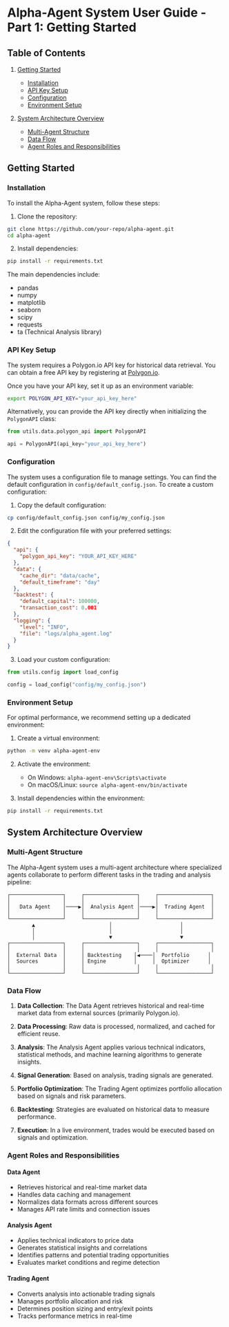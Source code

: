 # Alpha-Agent System User Guide - Part 1: Getting Started

## Table of Contents

1. [Getting Started](#getting-started)
   - [Installation](#installation)
   - [API Key Setup](#api-key-setup)
   - [Configuration](#configuration)
   - [Environment Setup](#environment-setup)

2. [System Architecture Overview](#system-architecture-overview)
   - [Multi-Agent Structure](#multi-agent-structure)
   - [Data Flow](#data-flow)
   - [Agent Roles and Responsibilities](#agent-roles-and-responsibilities)

## Getting Started

### Installation

To install the Alpha-Agent system, follow these steps:

1. Clone the repository:
```bash
git clone https://github.com/your-repo/alpha-agent.git
cd alpha-agent
```

2. Install dependencies:
```bash
pip install -r requirements.txt
```

The main dependencies include:
- pandas
- numpy
- matplotlib
- seaborn
- scipy
- requests
- ta (Technical Analysis library)

### API Key Setup

The system requires a Polygon.io API key for historical data retrieval. You can obtain a free API key by registering at [Polygon.io](https://polygon.io/).

Once you have your API key, set it up as an environment variable:

```bash
export POLYGON_API_KEY="your_api_key_here"
```

Alternatively, you can provide the API key directly when initializing the `PolygonAPI` class:

```python
from utils.data.polygon_api import PolygonAPI

api = PolygonAPI(api_key="your_api_key_here")
```

### Configuration

The system uses a configuration file to manage settings. You can find the default configuration in `config/default_config.json`. To create a custom configuration:

1. Copy the default configuration:
```bash
cp config/default_config.json config/my_config.json
```

2. Edit the configuration file with your preferred settings:
```json
{
  "api": {
    "polygon_api_key": "YOUR_API_KEY_HERE"
  },
  "data": {
    "cache_dir": "data/cache",
    "default_timeframe": "day"
  },
  "backtest": {
    "default_capital": 100000,
    "transaction_cost": 0.001
  },
  "logging": {
    "level": "INFO",
    "file": "logs/alpha_agent.log"
  }
}
```

3. Load your custom configuration:
```python
from utils.config import load_config

config = load_config("config/my_config.json")
```

### Environment Setup

For optimal performance, we recommend setting up a dedicated environment:

1. Create a virtual environment:
```bash
python -m venv alpha-agent-env
```

2. Activate the environment:
   - On Windows: `alpha-agent-env\Scripts\activate`
   - On macOS/Linux: `source alpha-agent-env/bin/activate`

3. Install dependencies within the environment:
```bash
pip install -r requirements.txt
```

## System Architecture Overview

### Multi-Agent Structure

The Alpha-Agent system uses a multi-agent architecture where specialized agents collaborate to perform different tasks in the trading and analysis pipeline:

```
┌─────────────────┐     ┌─────────────────┐     ┌─────────────────┐
│                 │     │                 │     │                 │
│   Data Agent    │────▶│  Analysis Agent │────▶│  Trading Agent  │
│                 │     │                 │     │                 │
└─────────────────┘     └─────────────────┘     └─────────────────┘
        ▲                        │                      │
        │                        │                      │
        │                        ▼                      ▼
┌─────────────────┐     ┌─────────────────┐     ┌─────────────────┐
│                 │     │                 │     │                 │
│  External Data  │     │ Backtesting    │◀────│  Portfolio      │
│  Sources        │     │ Engine         │     │  Optimizer      │
│                 │     │                 │     │                 │
└─────────────────┘     └─────────────────┘     └─────────────────┘
```

### Data Flow

1. **Data Collection**: The Data Agent retrieves historical and real-time market data from external sources (primarily Polygon.io).

2. **Data Processing**: Raw data is processed, normalized, and cached for efficient reuse.

3. **Analysis**: The Analysis Agent applies various technical indicators, statistical methods, and machine learning algorithms to generate insights.

4. **Signal Generation**: Based on analysis, trading signals are generated.

5. **Portfolio Optimization**: The Trading Agent optimizes portfolio allocation based on signals and risk parameters.

6. **Backtesting**: Strategies are evaluated on historical data to measure performance.

7. **Execution**: In a live environment, trades would be executed based on signals and optimization.

### Agent Roles and Responsibilities

#### Data Agent
- Retrieves historical and real-time market data
- Handles data caching and management
- Normalizes data formats across different sources
- Manages API rate limits and connection issues

#### Analysis Agent
- Applies technical indicators to price data
- Generates statistical insights and correlations
- Identifies patterns and potential trading opportunities
- Evaluates market conditions and regime detection

#### Trading Agent
- Converts analysis into actionable trading signals
- Manages portfolio allocation and risk
- Determines position sizing and entry/exit points
- Tracks performance metrics in real-time